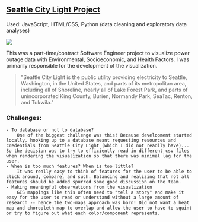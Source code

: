 
## [Seattle City Light Project](https://jakobzhao.github.io/scl/)   

Used: JavaScript, HTML/CSS, Python (data cleaning and exploratory data analyses)   

![](https://personalprofessionaldevelopment.s3.us-west-1.amazonaws.com/scl_image.png)

This was a part-time/contract Software Engineer project to visualize power outage data with Environmental, Socioeconomic, and Health Factors. I was primarily responsible for the development of the visualization.    

>"Seattle City Light is the public utility providing electricity to Seattle, Washington, in the United States, and parts of its metropolitan area, including all of Shoreline, nearly all of Lake Forest Park, and parts of unincorporated King County, Burien, Normandy Park, SeaTac, Renton, and Tukwila."


### Challenges:
    - To database or not to database?    
        One of the biggest challenge was this! Because development started locally, hooking up to a database meant requesting resources and credentials from Seattle City Light (which I did not readily have)... So the decision was to try to efficiently read in different csv files when rendering the visualization so that there was minimal lag for the user.  
    - When is too much features? When is too little?     
        It was really easy to think of features for the user to be able to click around, compare, and such. Balancing and realizing that not all features should be added spurred some good discussion on the team.   
    - Making meaningful observations from the visualization    
        GIS mappings like this often need to "tell a story" and make it easy for the user to read or understand without a large amount of research -- hence the two-maps approach was born! Did not want a heat map and choropleth map to overlap and allow the user to have to squint or try to figure out what each color/component represents.    


